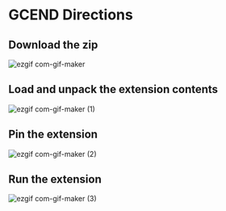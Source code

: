 # GCEND Directions

## Download the zip
![ezgif com-gif-maker](https://user-images.githubusercontent.com/25407635/190865512-6540a769-d4cc-459f-b93b-98416089e091.gif)
## Load and unpack the extension contents
![ezgif com-gif-maker (1)](https://user-images.githubusercontent.com/25407635/190865686-e7621fc1-9145-45d3-8db3-b20c39b35599.gif)
## Pin the extension
![ezgif com-gif-maker (2)](https://user-images.githubusercontent.com/25407635/190865762-342e3f22-fc90-45fd-89f7-f4bbfb39da5b.gif)
## Run the extension
![ezgif com-gif-maker (3)](https://user-images.githubusercontent.com/25407635/190865784-c81ca3b8-b2eb-4967-bfc9-119f3de05900.gif)
